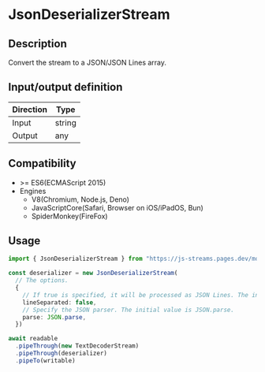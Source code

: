 # JsonDeserializerStream

## Description
Convert the stream to a JSON/JSON Lines array.

## Input/output definition
|Direction|Type|
|-|-|
|Input|string|
|Output|any|

## Compatibility
* \>= ES6(ECMAScript 2015)
* Engines
  * V8(Chromium, Node.js, Deno)
  * JavaScriptCore(Safari, Browser on iOS/iPadOS, Bun)
  * SpiderMonkey(FireFox)

## Usage
```ts
import { JsonDeserializerStream } from "https://js-streams.pages.dev/mod.mjs"

const deserializer = new JsonDeserializerStream(
  // The options.
  {
    // If true is specified, it will be processed as JSON Lines. The initial value is false.
    lineSeparated: false,
    // Specify the JSON parser. The initial value is JSON.parse.
    parse: JSON.parse,
  })

await readable
  .pipeThrough(new TextDecoderStream)
  .pipeThrough(deserializer)
  .pipeTo(writable)
```